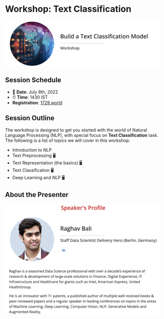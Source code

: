 # Workshop: Text Classification
![banner](./assets/banner.png)

## Session Schedule
- :date: **Date**: July 8th, 2022
- :alarm_clock: **Time**: 1430 IST
- **Registration**: [1729.world]()

## Session Outline
The workshop is designed to get you started with the world of Natural Language Processing (NLP), with special focus on __Text Classification__ task. The following is a list of topics we will cover in this workshop:

- Introduction to NLP
- Text Preprocessing :desktop_computer:
- Text Representation (the basics) :desktop_computer:
- Text Classification :desktop_computer:
- Deep Learning and NLP :desktop_computer:

## About the Presenter
![author_details](./assets/author.png)
